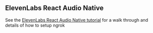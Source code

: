 ## ElevenLabs React Audio Native

See the [ElevenLabs React Audio Native tutorial](https://elevenlabs.io/docs/audio-native/audio-native-react) for a walk through and details of how to setup ngrok
